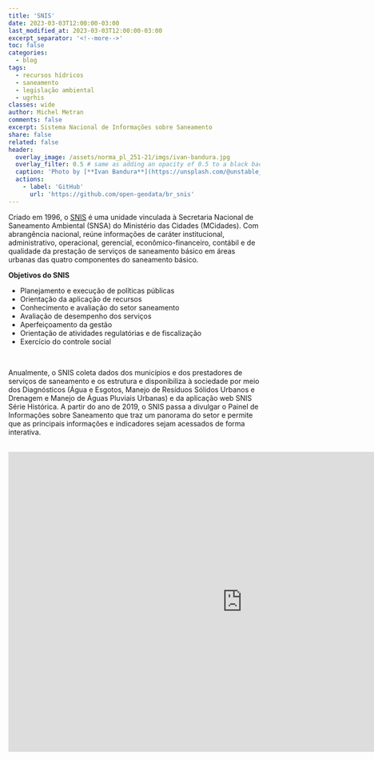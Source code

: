 ```yaml
---
title: 'SNIS'
date: 2023-03-03T12:00:00-03:00
last_modified_at: 2023-03-03T12:00:00-03:00
excerpt_separator: '<!--more-->'
toc: false
categories:
  - blog
tags:
  - recursos hídricos
  - saneamento
  - legislação ambiental
  - ugrhis
classes: wide
author: Michel Metran
comments: false
excerpt: Sistema Nacional de Informações sobre Saneamento
share: false
related: false
header:
  overlay_image: /assets/norma_pl_251-21/imgs/ivan-bandura.jpg
  overlay_filter: 0.5 # same as adding an opacity of 0.5 to a black background
  caption: 'Photo by [**Ivan Bandura**](https://unsplash.com/@unstable_affliction?utm_source=unsplash&utm_medium=referral&utm_content=creditCopyText) on [Unsplash](https://unsplash.com/s/photos/sewage?utm_source=unsplash&utm_medium=referral&utm_content=creditCopyText)'
  actions:
    - label: 'GitHub'
      url: 'https://github.com/open-geodata/br_snis'
---
```


Criado em 1996, o [SNIS](https://www.gov.br/mdr/pt-br/assuntos/saneamento/snis) é uma unidade vinculada à Secretaria Nacional de Saneamento Ambiental (SNSA) do Ministério das Cidades (MCidades). Com abrangência nacional, reúne informações de caráter institucional, administrativo, operacional, gerencial, econômico-financeiro, contábil e de qualidade da prestação de serviços de saneamento básico em áreas urbanas das quatro componentes do saneamento básico.

**Objetivos do SNIS**

- Planejamento e execução de políticas públicas
- Orientação da aplicação de recursos
- Conhecimento e avaliação do setor saneamento
- Avaliação de desempenho dos serviços
- Aperfeiçoamento da gestão
- Orientação de atividades regulatórias e de fiscalização
- Exercício do controle social

<br>

Anualmente, o SNIS coleta dados dos municípios e dos prestadores de serviços de saneamento e os estrutura e disponibiliza à sociedade por meio dos Diagnósticos (Água e Esgotos, Manejo de Resíduos Sólidos Urbanos e Drenagem e Manejo de Águas Pluviais Urbanas) e da aplicação web SNIS Série Histórica. A partir do ano de 2019, o SNIS passa a divulgar o Painel de Informações sobre Saneamento que traz um panorama do setor e permite que as principais informações e indicadores sejam acessados de forma interativa.

<br>

<iframe title="Report Section" width="936" height="600" src="https://app.powerbi.com/view?r=eyJrIjoiZTUxNDQ2ODctNzUwZi00NTYwLTk2NTAtOGJjYzI1YWZlYTQyIiwidCI6IjJkYmQ4NDk5LTUwOGQtNGI3Ni1hMzFkLWNhMzljYjNkOGYxZCJ9" frameborder="0" allowFullScreen="true"></iframe>
